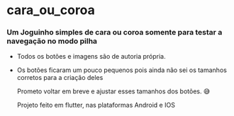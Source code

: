# cara_ou_coroa

<h3>
Um Joguinho simples de cara ou coroa somente para testar a navegação no modo pilha</h3>

* Todos os botões e imagens são de autoria própria.

* Os botões ficaram um pouco pequenos pois ainda não sei os tamanhos corretos para a criação deles
  
  Prometo voltar em breve e ajustar esses tamanhos dos botões. :sweat_smile:
  
  Projeto feito em flutter, nas plataformas Android e IOS
